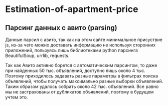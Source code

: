 # Estimation-of-apartment-price

## Парсинг данных с авито (parsing)

Данные парсил с авито, так как на этом сайте минимальное присуствие js, из-за чего можно доставать информацию не используя сторонних приложений, пользуясь лишь библиотеками python парсинга BeautifulSoup, urrlib, requests.

Так как Авито активно борется с автоматическим парсингом, то даже при найденных 50 тыс. объявлений, доступно лишь около 4 тыс. Поэтому приходилось задавать разные параметры в фильтрах поиска объявлений, чтобы получать максимально разные выборки объявлений. Таким образом удалось собрать около 42 тыс. объявлений. Все равно мы не застрахованы от дубликатов объявлений, поэтому в будущем учтем это.
